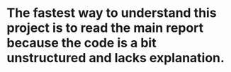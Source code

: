 # The fastest way to understand this project is to read the main report because the code is a bit unstructured and lacks explanation.
